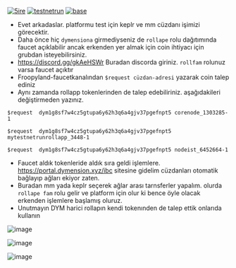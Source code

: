 
[<img src='https://github.com/Core-Node-Team/Testnet-TR/assets/91562185/43da3c1e-0d25-4d4a-a5ac-0de210843af5' alt='5ire'>](https://#) [<img src='https://github.com/Core-Node-Team/Testnet-TR/assets/91562185/4340e54c-3c2a-4030-b2cb-99535820ad56' alt='testnetrun'>](https://#) [<img src='https://github.com/Core-Node-Team/Testnet-TR/assets/91562185/5a3b4ff1-85a7-48d8-ab7b-cb3bfd04e624' alt='base'>](https://#)





- Evet arkadaslar. platformu test için keplr ve mm cüzdanı işimizi görecektir.
- Daha önce hiç `dymensiona` girmediyseniz de `rollape` rolu dağıtımında faucet açıklabilir ancak erkenden yer almak için coin ihtiyacı için grubdan isteyebilirsiniz.
- https://discord.gg/gkAeHSWr  Buradan discorda giriniz. `rollfam` rolunuz varsa faucet açıktır
- Froopyland-faucetkanalından `$request cüzdan-adresi` yazarak coin talep ediniz
- Aynı zamanda rollapp tokenlerinden de talep edebiliriniz. aşağıdakileri değiştirmeden yazınız.
```
$request  dym1g8sf7w4cz5gtupa6y62h3q6a4gjv37pgefnpt5 corenode_1303285-1
```
```
$request  dym1g8sf7w4cz5gtupa6y62h3q6a4gjv37pgefnpt5 mytestnetrunrollapp_3448-1
```
```
$request  dym1g8sf7w4cz5gtupa6y62h3q6a4gjv37pgefnpt5 nodeist_6452664-1
```
- Faucet aldık tokenleride aldık sıra geldi işlemlere. https://portal.dymension.xyz/ibc sitesine gidelim cüzdanları otomatik bağlayıp ağları ekiyor zaten.
- Buradan mm yada keplr seçerek ağlar arası tarnsferler yapalım. olurda `rollape fam` rolu gelir ve platform için olur ki bence öyle olacak erkenden işlemlere başlamış oluruz.
- Unutmayın DYM harici rollapın kendi tokenınden de talep ettik onlarıda kullanın

![image](https://github.com/Core-Node-Team/Testnet-TR/assets/91562185/b0657e11-71be-4fbc-ae70-78b8ef75082b)

![image](https://github.com/Core-Node-Team/Testnet-TR/assets/91562185/16890650-e76f-42dc-ba1c-b1b659fa8462)

![image](https://github.com/Core-Node-Team/Testnet-TR/assets/91562185/00203f4e-db3f-494e-86f7-b6cb189bc55f)




